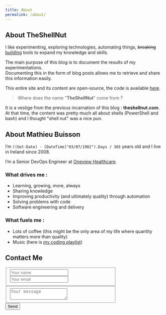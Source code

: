```yaml
---
title: About
permalink: /about/
---
```


## About TheShellNut  
 
I like experimenting, exploring technologies, automating things, <del>breaking</del> <ins>building</ins> tools to expand my knowledge and skills.  

The main purpose of this blog is to document the results of my experimentations.  
Documenting this in the form of blog posts allows me to retrieve and share this information easily.  

This entire site and its content are open-source, the code is available [here<i class="fa fa-fw fa-github" aria-hidden="true"></i>](https://github.com/MathieuBuisson/MathieuBuisson.github.io).  

> Where does the name "**TheShellNut**" come from ?  

It is a vestige from the previous incarnation of this blog : **theshellnut.com**.   
At that time, the content was pretty much all about shells (PowerShell and bash) and I thought "shell nut" was a nice pun.

## About Mathieu Buisson   

I’m `((Get-Date) - [DateTime]"03/07/1982").Days / 365` years old and I live in Ireland since 2008.  

I’m a Senior DevOps Engineer at [Oneview Healthcare](http://www.oneviewhealthcare.com/).  

### What drives me :  
  - Learning, growing, more, always  
  - Sharing knowledge  
  - Improving productivity (and ultimately quality) through automation  
  - Solving problems with code  
  - Software engineering and delivery  

### What fuels me :  
  - Lots of coffee (this might be the only area of my life where quantity matters more than quality)  
  - Music (here is [my coding playlist](https://open.spotify.com/user/mathieubuisson/playlist/4YxhSI2Cpwej2CEU3YxoD5))  

## Contact Me  

<form action="https://formspree.io/theshellnut@outlook.com" method="POST" style="width: 70%">
  <fieldset>
    <input type="text" name="name" placeholder="Your name">
    <input type="email" name="_replyto" placeholder="Your email">
  </fieldset>
  <fieldset>
    <textarea name="message" placeholder="Your message"></textarea>
  </fieldset>
  <button class="btn btn--info" type="submit">Send</button>
</form>
